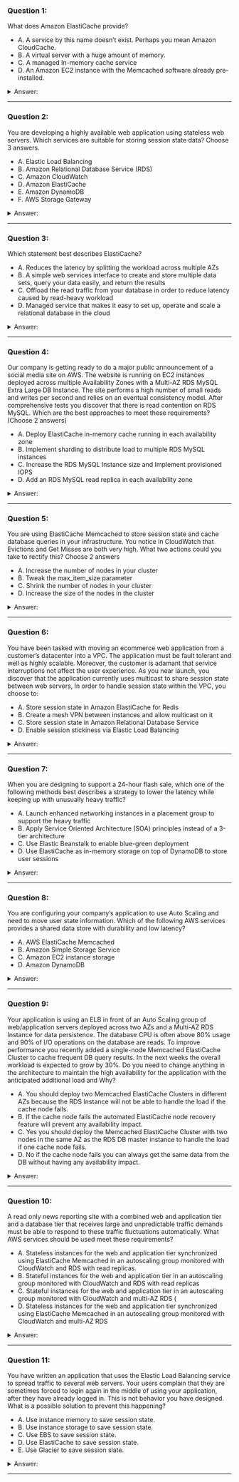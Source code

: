 ### Question 1:

What does Amazon ElastiCache provide?

- A. A service by this name doesn’t exist. Perhaps you mean Amazon CloudCache.
- B. A virtual server with a huge amount of memory.
- C. A managed In-memory cache service
- D. An Amazon EC2 instance with the Memcached software already pre-installed.

<details><summary>Answer:</summary><p>
[C]

Explanation:

Question 1@http://jayendrapatil.com/aws-elasticache-certification/

</p></details><hr>

### Question 2:

You are developing a highly available web application using stateless web servers. Which services are suitable for storing session state data? Choose 3 answers.

- A. Elastic Load Balancing
- B. Amazon Relational Database Service (RDS)
- C. Amazon CloudWatch
- D. Amazon ElastiCache
- E. Amazon DynamoDB
- F. AWS Storage Gateway

<details><summary>Answer:</summary><p>
[B, D, E]

Explanation:

Question 2@http://jayendrapatil.com/aws-elasticache-certification/

</p></details><hr>

### Question 3:

Which statement best describes ElastiCache?

- A. Reduces the latency by splitting the workload across multiple AZs
- B. A simple web services interface to create and store multiple data sets, query your data easily, and return the results
- C. Offload the read traffic from your database in order to reduce latency caused by read-heavy workload
- D. Managed service that makes it easy to set up, operate and scale a relational database in the cloud

<details><summary>Answer:</summary><p>
[C]

Explanation:

Question 3@http://jayendrapatil.com/aws-elasticache-certification/

</p></details><hr>

### Question 4:

Our company is getting ready to do a major public announcement of a social media site on AWS. The website is running on EC2 instances deployed across multiple Availability Zones with a Multi-AZ RDS MySQL Extra Large DB Instance. The site performs a high number of small reads and writes per second and relies on an eventual consistency model. After comprehensive tests you discover that there is read contention on RDS MySQL. Which are the best approaches to meet these requirements? (Choose 2 answers)

- A. Deploy ElastiCache in-memory cache running in each availability zone
- B. Implement sharding to distribute load to multiple RDS MySQL instances
- C. Increase the RDS MySQL Instance size and Implement provisioned IOPS
- D. Add an RDS MySQL read replica in each availability zone

<details><summary>Answer:</summary><p>
[A, D]

Explanation:

Question 4@http://jayendrapatil.com/aws-elasticache-certification/

</p></details><hr>

### Question 5:

You are using ElastiCache Memcached to store session state and cache database queries in your infrastructure. You notice in CloudWatch that Evictions and Get Misses are both very high. What two actions could you take to rectify this? Choose 2 answers

- A. Increase the number of nodes in your cluster
- B. Tweak the max_item_size parameter
- C. Shrink the number of nodes in your cluster
- D. Increase the size of the nodes in the cluster

<details><summary>Answer:</summary><p>
[A, D]

Explanation:

Question 5@http://jayendrapatil.com/aws-elasticache-certification/

</p></details><hr>

### Question 6:

You have been tasked with moving an ecommerce web application from a customer’s datacenter into a VPC. The application must be fault tolerant and well as highly scalable. Moreover, the customer is adamant that service interruptions not affect the user experience. As you near launch, you discover that the application currently uses multicast to share session state between web servers, In order to handle session state within the VPC, you choose to:

- A. Store session state in Amazon ElastiCache for Redis
- B. Create a mesh VPN between instances and allow multicast on it
- C. Store session state in Amazon Relational Database Service 
- D. Enable session stickiness via Elastic Load Balancing 

<details><summary>Answer:</summary><p>
[A]

Explanation:

Question 6@http://jayendrapatil.com/aws-elasticache-certification/

A: scalable and makes the web applications stateless

C: RDS solution not highly scalable

D: affects user experience if the instance goes down

</p></details><hr>

### Question 7:

When you are designing to support a 24-hour flash sale, which one of the following methods best describes a strategy to lower the latency while keeping up with unusually heavy traffic?

- A. Launch enhanced networking instances in a placement group to support the heavy traffic 
- B. Apply Service Oriented Architecture (SOA) principles instead of a 3-tier architecture 
- C. Use Elastic Beanstalk to enable blue-green deployment 
- D. Use ElastiCache as in-memory storage on top of DynamoDB to store user sessions

<details><summary>Answer:</summary><p>
[D]

Explanation:

Question 7@http://jayendrapatil.com/aws-elasticache-certification/

A: only improves internal communication

B: just simplifies architecture

C: only minimizes download for applications and ease of rollback

D: scalable, faster read/writes and in memory storage

</p></details><hr>

### Question 8:

You are configuring your company’s application to use Auto Scaling and need to move user state information. Which of the following AWS services provides a shared data store with durability and low latency?

- A. AWS ElastiCache Memcached 
- B. Amazon Simple Storage Service
- C. Amazon EC2 instance storage
- D. Amazon DynamoDB

<details><summary>Answer:</summary><p>
[D]

Explanation:

Question 8@http://jayendrapatil.com/aws-elasticache-certification/

A: does not provide durability as if the node is gone the data is gone

</p></details><hr>

### Question 9:

Your application is using an ELB in front of an Auto Scaling group of web/application servers deployed across two AZs and a Multi-AZ RDS Instance for data persistence. The database CPU is often above 80% usage and 90% of I/O operations on the database are reads. To improve performance you recently added a single-node Memcached ElastiCache Cluster to cache frequent DB query results. In the next weeks the overall workload is expected to grow by 30%. Do you need to change anything in the architecture to maintain the high availability for the application with the anticipated additional load and Why?

- A. You should deploy two Memcached ElastiCache Clusters in different AZs because the RDS Instance will not be able to handle the load if the cache node fails.
- B. If the cache node fails the automated ElastiCache node recovery feature will prevent any availability impact. 
- C. Yes you should deploy the Memcached ElastiCache Cluster with two nodes in the same AZ as the RDS DB master instance to handle the load if one cache node fails. 
- D. No if the cache node fails you can always get the same data from the DB without having any availability impact. 

<details><summary>Answer:</summary><p>
[A]

Explanation:

Question 9@http://jayendrapatil.com/aws-elasticache-certification/

B: does not provide high availability, as data is lost if the node is lost

C: Single AZ affects availability as DB is Multi AZ and would be overloaded is the AZ goes down

D: Will overload the database affecting availability

</p></details><hr>

### Question 10:

A read only news reporting site with a combined web and application tier and a database tier that receives large and unpredictable traffic demands must be able to respond to these traffic fluctuations automatically. What AWS services should be used meet these requirements?

- A. Stateless instances for the web and application tier synchronized using ElastiCache Memcached in an autoscaling group monitored with CloudWatch and RDS with read replicas.
- B. Stateful instances for the web and application tier in an autoscaling group monitored with CloudWatch and RDS with read replicas 
- C. Stateful instances for the web and application tier in an autoscaling group monitored with CloudWatch and multi-AZ RDS (
- D. Stateless instances for the web and application tier synchronized using ElastiCache Memcached in an autoscaling group monitored with CloudWatch and multi-AZ RDS 

<details><summary>Answer:</summary><p>
[A]

Explanation:

Question 10@http://jayendrapatil.com/aws-elasticache-certification/

B: Stateful instances will not allow for scaling

C: Stateful instances will allow not for scaling & multi-AZ is for high availability and not scaling)

D: multi-AZ is for high availability and not scaling

</p></details><hr>

### Question 11:

You have written an application that uses the Elastic Load Balancing service to spread traffic to several web servers. Your users complain that they are sometimes forced to login again in the middle of using your application, after they have already logged in. This is not behavior you have designed. What is a possible solution to prevent this happening?

- A. Use instance memory to save session state.
- B. Use instance storage to save session state.
- C. Use EBS to save session state.
- D. Use ElastiCache to save session state.
- E. Use Glacier to save session slate.

<details><summary>Answer:</summary><p>
[D]

Explanation:

Question 11@http://jayendrapatil.com/aws-elasticache-certification/

</p></details><hr>

